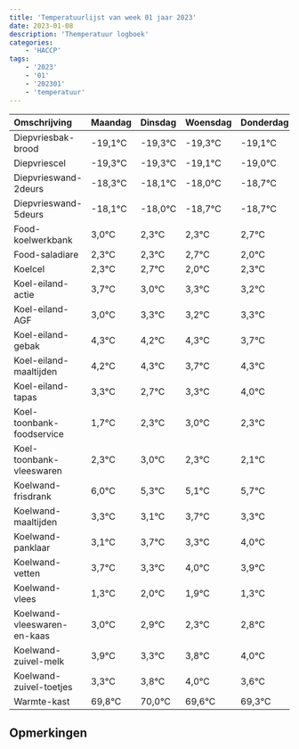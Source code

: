 ```yaml
---
title: 'Temperatuurlijst van week 01 jaar 2023'
date: 2023-01-08
description: 'Themperatuur logboek'
categories:
    - 'HACCP'
tags:
    - '2023'
    - '01'
    - '202301'
    - 'temperatuur'
---
```

|Omschrijving|Maandag|Dinsdag|Woensdag|Donderdag|Vrijdag|Zaterdag|Zondag|
|:---|:---|:---|:---|:---|:---|:---|:---|
|Diepvriesbak-brood|-19,1°C|-19,3°C|-19,3°C|-19,1°C|-19,0°C|-19,7°C|-19,7°C|
|Diepvriescel|-19,3°C|-19,3°C|-19,1°C|-19,0°C|-19,7°C|-19,7°C|-19,3°C|
|Diepvrieswand-2deurs|-18,3°C|-18,1°C|-18,0°C|-18,7°C|-18,7°C|-18,3°C|-19,0°C|
|Diepvrieswand-5deurs|-18,1°C|-18,0°C|-18,7°C|-18,7°C|-18,3°C|-19,0°C|-18,7°C|
|Food-koelwerkbank|3,0°C|2,3°C|2,3°C|2,7°C|2,0°C|2,3°C|2,2°C|
|Food-saladiare|2,3°C|2,3°C|2,7°C|2,0°C|2,3°C|2,2°C|2,3°C|
|Koelcel|2,3°C|2,7°C|2,0°C|2,3°C|2,2°C|2,3°C|1,7°C|
|Koel-eiland-actie|3,7°C|3,0°C|3,3°C|3,2°C|3,3°C|2,7°C|3,3°C|
|Koel-eiland-AGF|3,0°C|3,3°C|3,2°C|3,3°C|2,7°C|3,3°C|4,0°C|
|Koel-eiland-gebak|4,3°C|4,2°C|4,3°C|3,7°C|4,3°C|5,0°C|4,3°C|
|Koel-eiland-maaltijden|4,2°C|4,3°C|3,7°C|4,3°C|5,0°C|4,3°C|4,1°C|
|Koel-eiland-tapas|3,3°C|2,7°C|3,3°C|4,0°C|3,3°C|3,1°C|3,7°C|
|Koel-toonbank-foodservice|1,7°C|2,3°C|3,0°C|2,3°C|2,1°C|2,7°C|2,3°C|
|Koel-toonbank-vleeswaren|2,3°C|3,0°C|2,3°C|2,1°C|2,7°C|2,3°C|3,0°C|
|Koelwand-frisdrank|6,0°C|5,3°C|5,1°C|5,7°C|5,3°C|6,0°C|5,9°C|
|Koelwand-maaltijden|3,3°C|3,1°C|3,7°C|3,3°C|4,0°C|3,9°C|3,3°C|
|Koelwand-panklaar|3,1°C|3,7°C|3,3°C|4,0°C|3,9°C|3,3°C|3,8°C|
|Koelwand-vetten|3,7°C|3,3°C|4,0°C|3,9°C|3,3°C|3,8°C|4,0°C|
|Koelwand-vlees|1,3°C|2,0°C|1,9°C|1,3°C|1,8°C|2,0°C|1,6°C|
|Koelwand-vleeswaren-en-kaas|3,0°C|2,9°C|2,3°C|2,8°C|3,0°C|2,6°C|2,3°C|
|Koelwand-zuivel-melk|3,9°C|3,3°C|3,8°C|4,0°C|3,6°C|3,3°C|3,9°C|
|Koelwand-zuivel-toetjes|3,3°C|3,8°C|4,0°C|3,6°C|3,3°C|3,9°C|2,7°C|
|Warmte-kast|69,8°C|70,0°C|69,6°C|69,3°C|69,9°C|68,7°C|69,2°C|

## Opmerkingen


